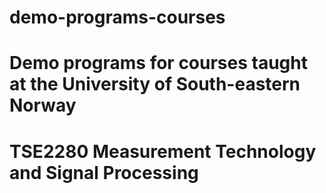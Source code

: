 # demo-programs-courses

# Demo programs for courses taught at the University of South-eastern Norway

# TSE2280 Measurement Technology and Signal Processing
